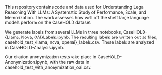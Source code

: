 This repository contains code and data used for Understanding Legal Reasoning With LLMs: A Systematic Study of Performance, Scale, and Memorization. The work assesses how well off the shelf large language models perform on the CaseHOLD dataset.

We generate labels from several LLMs in three notebooks, CaseHOLD-{Llama, Nova, OAI}Labels.ipynb. The resulting labels are written out as files, casehold_test_{llama, nova, openai}_labels.csv. Those labels are analyzed in CaseHOLD-Analysis.ipynb.

Our citation anonymization tests take place in CaseHOLD-Anonymization.ipynb, with the raw data in casehold_test_with_anonymization_oai.csv.
